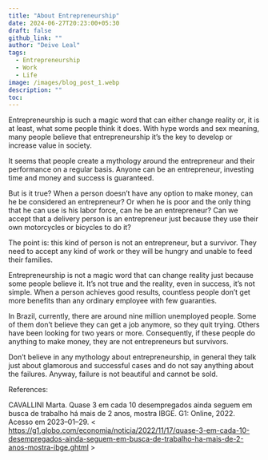 ```yaml
---
title: "About Entrepreneurship"
date: 2024-06-27T20:23:00+05:30
draft: false
github_link: ""
author: "Deive Leal"
tags:
  - Entrepreneurship
  - Work
  - Life
image: /images/blog_post_1.webp
description: ""
toc: 
---
```


Entrepreneurship is such a magic word that can either change reality or, it is at least, what some people think it does. With hype words and sex meaning, many people believe that entrepreneurship it’s the key to develop or increase value in society.

It seems that people create a mythology around the entrepreneur and their performance on a regular basis. Anyone can be an entrepreneur, investing time and money and success is guaranteed.

But is it true? When a person doesn’t have any option to make money, can he be considered an entrepreneur? Or when he is poor and the only thing that he can use is his labor force, can he be an entrepreneur? Can we accept that a delivery person is an entrepreneur just because they use their own motorcycles or bicycles to do it?

The point is: this kind of person is not an entrepreneur, but a survivor. They need to accept any kind of work or they will be hungry and unable to feed their families.

Entrepreneurship is not a magic word that can change reality just because some people believe it. It’s not true and the reality, even in success, it’s not simple. When a person achieves good results, countless people don’t get more benefits than any ordinary employee with few guaranties.

In Brazil, currently, there are around nine million unemployed people. Some of them don’t believe they can get a job anymore, so they quit trying. Others have been looking for two years or more. Consequently, if these people do anything to make money, they are not entrepreneurs but survivors.

Don’t believe in any mythology about entrepreneurship, in general they talk just about glamorous and successful cases and do not say anything about the failures. Anyway, failure is not beautiful and cannot be sold.

References:

CAVALLINI Marta. Quase 3 em cada 10 desempregados ainda seguem em busca de trabalho há mais de 2 anos, mostra IBGE. G1: Online, 2022. Acesso em 2023–01–29. < https://g1.globo.com/economia/noticia/2022/11/17/quase-3-em-cada-10-desempregados-ainda-seguem-em-busca-de-trabalho-ha-mais-de-2-anos-mostra-ibge.ghtml >